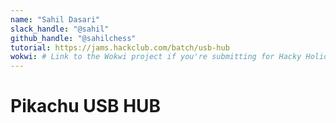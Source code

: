 ```yaml
---
name: "Sahil Dasari"
slack_handle: "@sahil"
github_handle: "@sahilchess"
tutorial: https://jams.hackclub.com/batch/usb-hub
wokwi: # Link to the Wokwi project if you're submitting for Hacky Holidays
---
```


# Pikachu USB HUB

<!-- Describe your board in 2-3 sentences. What are you making? What will it do? -->


<!-- How much is it going to cost? -->


<!-- Tell us a little bit about your design process. What were some challenges? What helped? ***Totally optional*** -->
